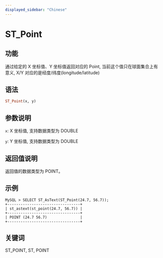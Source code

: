 ```yaml
---
displayed_sidebar: "Chinese"
---
```


# ST_Point

## 功能

通过给定的 X 坐标值、Y 坐标值返回对应的 Point, 当前这个值只在球面集合上有意义, X/Y 对应的是经度/纬度(longitude/latitude)

## 语法

```Haskell
ST_Point(x, y)
```

## 参数说明

`x`: X 坐标值, 支持数据类型为 DOUBLE

`y`: Y 坐标值, 支持数据类型为 DOUBLE

## 返回值说明

返回值的数据类型为 POINT。

## 示例

```Plain Text
MySQL > SELECT ST_AsText(ST_Point(24.7, 56.7));
+---------------------------------+
| st_astext(st_point(24.7, 56.7)) |
+---------------------------------+
| POINT (24.7 56.7)               |
+---------------------------------+
```

## 关键词

ST_POINT, ST, POINT
